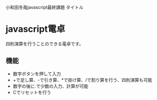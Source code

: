 小和田冬哉javascript最終課題
タイトル　
# javascript電卓  
四則演算を行うことのできる電卓です。  

## 機能  
- 数字ボタンを押して入力  
- +で足し算、-で引き算、*で掛け算、/で割り算を行う、四則演算も可能  
- 数字の後に.で少数の入力、計算が可能  
- Cでリセットを行う